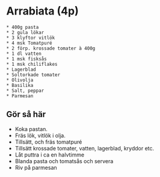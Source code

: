 # Arrabiata (4p)
```
* 400g pasta
* 2 gula lökar
* 3 klyftor vitlök
* 4 msk Tomatpuré
* 2 förp. krossade tomater à 400g
* 1 dl vatten
* 1 msk fisksås
* 1 msk chiliflakes
* Lagerblad
* Soltorkade tomater
* Olivolja
* Basilika
* Salt, peppar
* Parmesan
```
## Gör så här
* Koka pastan.
* Fräs lök, vitlök i olja.
* Tillsätt, och fräs tomatpuré
* Tillsätt krossade tomater, vatten, lagerblad, kryddor etc.
* Låt puttra i ca en halvtimme
* Blanda pasta och tomatsås och servera
* Riv på parmesan
